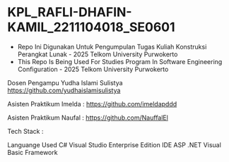 # KPL_RAFLI-DHAFIN-KAMIL_2211104018_SE0601

- Repo Ini Digunakan Untuk Pengumpulan Tugas Kuliah Konstruksi Perangkat Lunak - 2025 Telkom University Purwokerto
- This Repo Is Being Used For Studies Program In Software Engineering Configuration - 2025 Telkom University Purwokerto

Dosen Pengampu Yudha Islami Sulistya https://github.com/yudhaislamisulistya

Asisten Praktikum Imelda : https://github.com/imeldapddd

Asisten Praktikum Naufal : https://github.com/NauffalEl

Tech Stack : 

Languange Used C#
Visual Studio Enterprise Edition IDE 
ASP .NET 
Visual Basic Framework 
